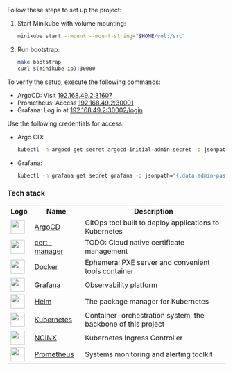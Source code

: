 Follow these steps to set up the project:

1. Start Minikube with volume mounting:
   ```bash
   minikube start --mount --mount-string="$HOME/vol:/src"
   ```

2. Run bootstrap:
   ```bash
   make bootstrap
   curl $(minikube ip):30000
   ```

To verify the setup, execute the following commands:

- ArgoCD: Visit [192.168.49.2:31607](http://192.168.49.2:31607)
- Prometheus: Access [192.168.49.2:30001](http://192.168.49.2:30001)
- Grafana: Log in at [192.168.49.2:30002/login](http://192.168.49.2:30002/login)

Use the following credentials for access:

- Argo CD:
  ```bash
  kubectl -n argocd get secret argocd-initial-admin-secret -o jsonpath="{.data.password}" | base64 -d
  ```

- Grafana:
  ```bash
  kubectl -n grafana get secret grafana -o jsonpath="{.data.admin-password}" | base64 -d
  ```


### Tech stack

<table>
    <tr>
        <th>Logo</th>
        <th>Name</th>
        <th>Description</th>
    </tr>
    <tr>
        <td><img width="32" src="https://avatars.githubusercontent.com/u/30269780"></td>
        <td><a href="https://argoproj.github.io/cd">ArgoCD</a></td>
        <td>GitOps tool built to deploy applications to Kubernetes</td>
    </tr>
    <tr>
        <td><img width="32" src="https://github.com/jetstack/cert-manager/raw/master/logo/logo.png"></td>
        <td><a href="https://cert-manager.io">cert-manager</a></td>
        <td>TODO: Cloud native certificate management</td>
    </tr>
    <tr>
        <td><img width="32" src="https://www.docker.com/wp-content/uploads/2022/03/Moby-logo.png"></td>
        <td><a href="https://www.docker.com">Docker</a></td>
        <td>Ephemeral PXE server and convenient tools container</td>
    </tr>
    <tr>
        <td><img width="32" src="https://grafana.com/static/img/menu/grafana2.svg"></td>
        <td><a href="https://grafana.com">Grafana</a></td>
        <td>Observability platform</td>
    </tr>
    <tr>
        <td><img width="32" src="https://helm.sh/img/helm.svg"></td>
        <td><a href="https://helm.sh">Helm</a></td>
        <td>The package manager for Kubernetes</td>
    </tr>
    <tr>
        <td><img width="32" src="https://avatars.githubusercontent.com/u/13629408"></td>
        <td><a href="https://kubernetes.io">Kubernetes</a></td>
        <td>Container-orchestration system, the backbone of this project</td>
    </tr>
    <tr>
        <td><img width="32" src="https://avatars.githubusercontent.com/u/1412239?s=200&v=4"></td>
        <td><a href="https://www.nginx.com">NGINX</a></td>
        <td>Kubernetes Ingress Controller</td>
    </tr>
    <tr>
        <td><img width="32" src="https://avatars.githubusercontent.com/u/3380462"></td>
        <td><a href="https://prometheus.io">Prometheus</a></td>
        <td>Systems monitoring and alerting toolkit</td>
    </tr>
</table>